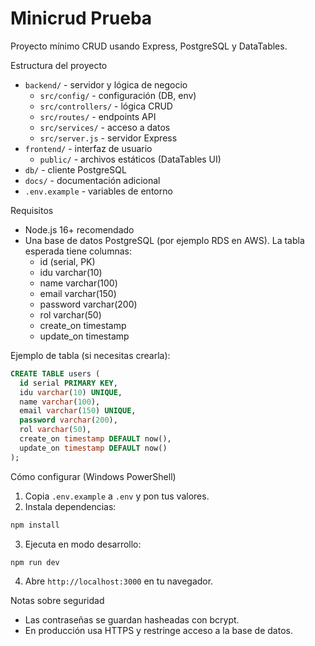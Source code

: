 # Minicrud Prueba

Proyecto mínimo CRUD usando Express, PostgreSQL y DataTables.

Estructura del proyecto
- `backend/` - servidor y lógica de negocio
  - `src/config/` - configuración (DB, env)
  - `src/controllers/` - lógica CRUD
  - `src/routes/` - endpoints API
  - `src/services/` - acceso a datos
  - `src/server.js` - servidor Express
- `frontend/` - interfaz de usuario
  - `public/` - archivos estáticos (DataTables UI)
- `db/` - cliente PostgreSQL
- `docs/` - documentación adicional
- `.env.example` - variables de entorno

Requisitos
- Node.js 16+ recomendado
- Una base de datos PostgreSQL (por ejemplo RDS en AWS). La tabla esperada tiene columnas:
  - id (serial, PK)
  - idu varchar(10)
  - name varchar(100)
  - email varchar(150)
  - password varchar(200)
  - rol varchar(50)
  - create_on timestamp
  - update_on timestamp

Ejemplo de tabla (si necesitas crearla):

```sql
CREATE TABLE users (
  id serial PRIMARY KEY,
  idu varchar(10) UNIQUE,
  name varchar(100),
  email varchar(150) UNIQUE,
  password varchar(200),
  rol varchar(50),
  create_on timestamp DEFAULT now(),
  update_on timestamp DEFAULT now()
);
```

Cómo configurar (Windows PowerShell)

1. Copia `.env.example` a `.env` y pon tus valores.
2. Instala dependencias:

```powershell
npm install
```

3. Ejecuta en modo desarrollo:

```powershell
npm run dev
```

4. Abre `http://localhost:3000` en tu navegador.

Notas sobre seguridad
- Las contraseñas se guardan hasheadas con bcrypt.
- En producción usa HTTPS y restringe acceso a la base de datos.
